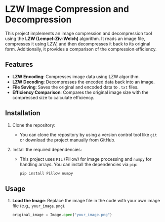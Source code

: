 # LZW Image Compression and Decompression

This project implements an image compression and decompression tool using the **LZW (Lempel-Ziv-Welch)** algorithm. It reads an image file, compresses it using LZW, and then decompresses it back to its original form. Additionally, it provides a comparison of the compression efficiency.

## Features
- **LZW Encoding**: Compresses image data using LZW algorithm.
- **LZW Decoding**: Decompresses the encoded data back into an image.
- **File Saving**: Saves the original and encoded data to `.txt` files.
- **Efficiency Comparison**: Compares the original image size with the compressed size to calculate efficiency.

## Installation

1. Clone the repository:
   - You can clone the repository by using a version control tool like `git` or download the project manually from GitHub.
   
2. Install the required dependencies:
   - This project uses `PIL` (Pillow) for image processing and `numpy` for handling arrays. You can install the dependencies via `pip`:
     ```python
     pip install Pillow numpy
     ```

## Usage

1. **Load the Image**: 
   Replace the image file in the code with your own image file (e.g., `your_image.png`).
   ```python
   original_image = Image.open("your_image.png")
